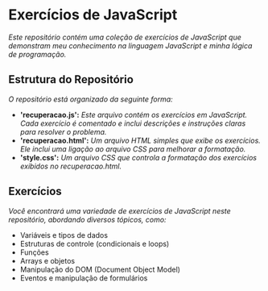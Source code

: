 # Exercícios de JavaScript
*Este repositório contém uma coleção de exercícios de JavaScript que demonstram meu conhecimento na linguagem JavaScript e minha lógica de programação.*
## Estrutura do Repositório
*O repositório está organizado da seguinte forma:*
*  **'recuperacao.js':** *Este arquivo contém os exercícios em JavaScript. Cada exercício é comentado e inclui descrições e instruções claras para resolver o problema.*
* **'recuperacao.html':** *Um arquivo HTML simples que exibe os exercícios. Ele inclui uma ligação ao arquivo CSS para melhorar a formatação.*
* **'style.css':** *Um arquivo CSS que controla a formatação dos exercícios exibidos no recuperacao.html.*
## Exercícios
*Você encontrará uma variedade de exercícios de JavaScript neste repositório, abordando diversos tópicos, como:*
* Variáveis e tipos de dados
* Estruturas de controle (condicionais e loops)
* Funções
* Arrays e objetos
* Manipulação do DOM (Document Object Model)
* Eventos e manipulação de formulários
